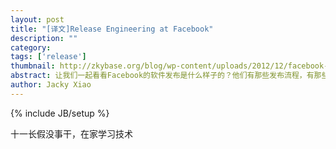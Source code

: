 ```yaml
---
layout: post
title: "[译文]Release Engineering at Facebook"
description: ""
category:
tags: ['release']
thumbnail: http://zkybase.org/blog/wp-content/uploads/2012/12/facebook-icon.png
abstract: 让我们一起看看Facebook的软件发布是什么样子的？他们有那些发布流程，有那些发布工具，测试是怎么做的？要知道这篇文章可是Face    book 11年5月的技术快照啊。
author: Jacky Xiao
---
```

{% include JB/setup %}

十一长假没事干，在家学习技术
